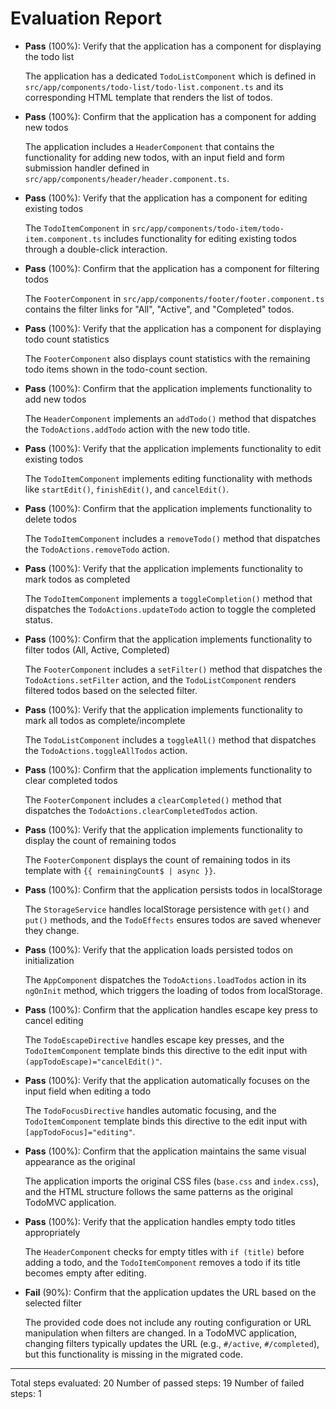 # Evaluation Report

- **Pass** (100%): Verify that the application has a component for displaying the todo list
  
  The application has a dedicated `TodoListComponent` which is defined in `src/app/components/todo-list/todo-list.component.ts` and its corresponding HTML template that renders the list of todos.

- **Pass** (100%): Confirm that the application has a component for adding new todos
  
  The application includes a `HeaderComponent` that contains the functionality for adding new todos, with an input field and form submission handler defined in `src/app/components/header/header.component.ts`.

- **Pass** (100%): Verify that the application has a component for editing existing todos
  
  The `TodoItemComponent` in `src/app/components/todo-item/todo-item.component.ts` includes functionality for editing existing todos through a double-click interaction.

- **Pass** (100%): Confirm that the application has a component for filtering todos
  
  The `FooterComponent` in `src/app/components/footer/footer.component.ts` contains the filter links for "All", "Active", and "Completed" todos.

- **Pass** (100%): Verify that the application has a component for displaying todo count statistics
  
  The `FooterComponent` also displays count statistics with the remaining todo items shown in the todo-count section.

- **Pass** (100%): Confirm that the application implements functionality to add new todos
  
  The `HeaderComponent` implements an `addTodo()` method that dispatches the `TodoActions.addTodo` action with the new todo title.

- **Pass** (100%): Verify that the application implements functionality to edit existing todos
  
  The `TodoItemComponent` implements editing functionality with methods like `startEdit()`, `finishEdit()`, and `cancelEdit()`.

- **Pass** (100%): Confirm that the application implements functionality to delete todos
  
  The `TodoItemComponent` includes a `removeTodo()` method that dispatches the `TodoActions.removeTodo` action.

- **Pass** (100%): Verify that the application implements functionality to mark todos as completed
  
  The `TodoItemComponent` implements a `toggleCompletion()` method that dispatches the `TodoActions.updateTodo` action to toggle the completed status.

- **Pass** (100%): Confirm that the application implements functionality to filter todos (All, Active, Completed)
  
  The `FooterComponent` includes a `setFilter()` method that dispatches the `TodoActions.setFilter` action, and the `TodoListComponent` renders filtered todos based on the selected filter.

- **Pass** (100%): Verify that the application implements functionality to mark all todos as complete/incomplete
  
  The `TodoListComponent` includes a `toggleAll()` method that dispatches the `TodoActions.toggleAllTodos` action.

- **Pass** (100%): Confirm that the application implements functionality to clear completed todos
  
  The `FooterComponent` includes a `clearCompleted()` method that dispatches the `TodoActions.clearCompletedTodos` action.

- **Pass** (100%): Verify that the application implements functionality to display the count of remaining todos
  
  The `FooterComponent` displays the count of remaining todos in its template with `{{ remainingCount$ | async }}`.

- **Pass** (100%): Confirm that the application persists todos in localStorage
  
  The `StorageService` handles localStorage persistence with `get()` and `put()` methods, and the `TodoEffects` ensures todos are saved whenever they change.

- **Pass** (100%): Verify that the application loads persisted todos on initialization
  
  The `AppComponent` dispatches the `TodoActions.loadTodos` action in its `ngOnInit` method, which triggers the loading of todos from localStorage.

- **Pass** (100%): Confirm that the application handles escape key press to cancel editing
  
  The `TodoEscapeDirective` handles escape key presses, and the `TodoItemComponent` template binds this directive to the edit input with `(appTodoEscape)="cancelEdit()"`.

- **Pass** (100%): Verify that the application automatically focuses on the input field when editing a todo
  
  The `TodoFocusDirective` handles automatic focusing, and the `TodoItemComponent` template binds this directive to the edit input with `[appTodoFocus]="editing"`.

- **Pass** (100%): Confirm that the application maintains the same visual appearance as the original
  
  The application imports the original CSS files (`base.css` and `index.css`), and the HTML structure follows the same patterns as the original TodoMVC application.

- **Pass** (100%): Verify that the application handles empty todo titles appropriately
  
  The `HeaderComponent` checks for empty titles with `if (title)` before adding a todo, and the `TodoItemComponent` removes a todo if its title becomes empty after editing.

- **Fail** (90%): Confirm that the application updates the URL based on the selected filter
  
  The provided code does not include any routing configuration or URL manipulation when filters are changed. In a TodoMVC application, changing filters typically updates the URL (e.g., `#/active`, `#/completed`), but this functionality is missing in the migrated code.

---

Total steps evaluated: 20
Number of passed steps: 19
Number of failed steps: 1